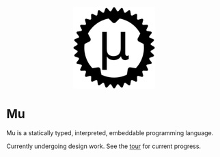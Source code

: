 <p style="text-align: center">
  <img src="./logo.svg" height="192px">
</p>

# Mu

Mu is a statically typed, interpreted, embeddable programming language.

Currently undergoing design work. See the [tour](./tour.md) for current progress.
